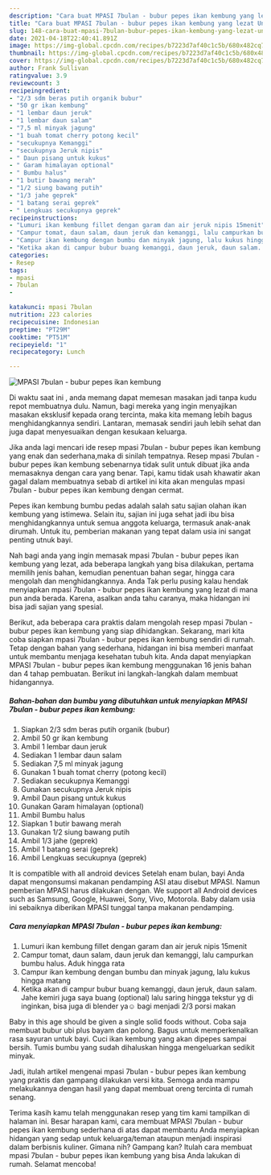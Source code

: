 ```yaml
---
description: "Cara buat MPASI 7bulan - bubur pepes ikan kembung yang lezat Untuk Jualan"
title: "Cara buat MPASI 7bulan - bubur pepes ikan kembung yang lezat Untuk Jualan"
slug: 148-cara-buat-mpasi-7bulan-bubur-pepes-ikan-kembung-yang-lezat-untuk-jualan
date: 2021-04-18T22:40:41.891Z
image: https://img-global.cpcdn.com/recipes/b7223d7af40c1c5b/680x482cq70/mpasi-7bulan-bubur-pepes-ikan-kembung-foto-resep-utama.jpg
thumbnail: https://img-global.cpcdn.com/recipes/b7223d7af40c1c5b/680x482cq70/mpasi-7bulan-bubur-pepes-ikan-kembung-foto-resep-utama.jpg
cover: https://img-global.cpcdn.com/recipes/b7223d7af40c1c5b/680x482cq70/mpasi-7bulan-bubur-pepes-ikan-kembung-foto-resep-utama.jpg
author: Frank Sullivan
ratingvalue: 3.9
reviewcount: 3
recipeingredient:
- "2/3 sdm beras putih organik bubur"
- "50 gr ikan kembung"
- "1 lembar daun jeruk"
- "1 lembar daun salam"
- "7,5 ml minyak jagung"
- "1 buah tomat cherry potong kecil"
- "secukupnya Kemanggi"
- "secukupnya Jeruk nipis"
- " Daun pisang untuk kukus"
- " Garam himalayan optional"
- " Bumbu halus"
- "1 butir bawang merah"
- "1/2 siung bawang putih"
- "1/3 jahe geprek"
- "1 batang serai geprek"
- " Lengkuas secukupnya geprek"
recipeinstructions:
- "Lumuri ikan kembung fillet dengan garam dan air jeruk nipis 15menit"
- "Campur tomat, daun salam, daun jeruk dan kemanggi, lalu campurkan bumbu halus. Aduk hingga rata"
- "Campur ikan kembung dengan bumbu dan minyak jagung, lalu kukus hingga matang"
- "Ketika akan di campur bubur buang kemanggi, daun jeruk, daun salam. Jahe kemiri juga saya buang (optional) lalu saring hingga tekstur yg di inginkan, bisa juga di blender ya☺️ bagi menjadi 2/3 porsi makan"
categories:
- Resep
tags:
- mpasi
- 7bulan
- 

katakunci: mpasi 7bulan  
nutrition: 223 calories
recipecuisine: Indonesian
preptime: "PT29M"
cooktime: "PT51M"
recipeyield: "1"
recipecategory: Lunch

---
```



![MPASI 7bulan - bubur pepes ikan kembung](https://img-global.cpcdn.com/recipes/b7223d7af40c1c5b/680x482cq70/mpasi-7bulan-bubur-pepes-ikan-kembung-foto-resep-utama.jpg)

Di waktu  saat ini , anda memang dapat memesan masakan jadi tanpa kudu repot membuatnya dulu. Namun, bagi mereka yang ingin menyajikan masakan eksklusif kepada orang tercinta, maka kita memang lebih bagus menghidangkannya sendiri. Lantaran, memasak sendiri jauh lebih sehat dan juga dapat menyesuaikan dengan kesukaan keluarga.

Jika anda lagi mencari ide resep mpasi 7bulan - bubur pepes ikan kembung yang enak dan sederhana,maka di sinilah tempatnya. Resep mpasi 7bulan - bubur pepes ikan kembung  sebenarnya tidak sulit untuk dibuat jika anda memasaknya dengan cara yang benar. Tapi, kamu tidak usah khawatir akan gagal dalam membuatnya 
sebab di artikel ini kita akan mengulas mpasi 7bulan - bubur pepes ikan kembung dengan cermat.  

Pepes ikan kembung bumbu pedas adalah salah satu sajian olahan ikan kembung yang istimewa. Selain itu, sajian ini juga sehat jadi ibu bisa menghidangkannya untuk semua anggota keluarga, termasuk anak-anak dirumah. Untuk itu, pemberian makanan yang tepat dalam usia ini sangat penting utnuk bayi.

Nah bagi anda yang ingin memasak mpasi 7bulan - bubur pepes ikan kembung yang lezat, ada beberapa langkah yang bisa dilakukan, pertama memilih jenis bahan, kemudian penentuan bahan segar, hingga cara mengolah dan menghidangkannya. Anda Tak perlu pusing kalau hendak menyiapkan mpasi 7bulan - bubur pepes ikan kembung yang lezat di mana pun anda berada. Karena, asalkan anda  tahu caranya, maka hidangan ini bisa jadi sajian yang spesial.

Berikut, ada beberapa cara praktis  dalam mengolah resep mpasi 7bulan - bubur pepes ikan kembung yang siap dihidangkan. Sekarang, mari kita coba siapkan mpasi 7bulan - bubur pepes ikan kembung sendiri di rumah. Tetap dengan bahan yang sederhana, hidangan ini bisa memberi manfaat untuk membantu menjaga kesehatan tubuh kita. Anda dapat menyiapkan MPASI 7bulan - bubur pepes ikan kembung menggunakan 16 jenis bahan dan 4 tahap pembuatan. Berikut ini langkah-langkah dalam membuat hidangannya.

<!--inarticleads1-->

##### Bahan-bahan dan bumbu yang dibutuhkan untuk menyiapkan MPASI 7bulan - bubur pepes ikan kembung:

1. Siapkan 2/3 sdm beras putih organik (bubur)
1. Ambil 50 gr ikan kembung
1. Ambil 1 lembar daun jeruk
1. Sediakan 1 lembar daun salam
1. Sediakan 7,5 ml minyak jagung
1. Gunakan 1 buah tomat cherry (potong kecil)
1. Sediakan secukupnya Kemanggi
1. Gunakan secukupnya Jeruk nipis
1. Ambil  Daun pisang untuk kukus
1. Gunakan  Garam himalayan (optional)
1. Ambil  Bumbu halus
1. Siapkan 1 butir bawang merah
1. Gunakan 1/2 siung bawang putih
1. Ambil 1/3 jahe (geprek)
1. Ambil 1 batang serai (geprek)
1. Ambil  Lengkuas secukupnya (geprek)


It is compatible with all android devices Setelah enam bulan, bayi Anda dapat mengonsumsi makanan pendamping ASI atau disebut MPASI. Namun pemberian MPASI harus dilakukan dengan. We support all Android devices such as Samsung, Google, Huawei, Sony, Vivo, Motorola. Baby dalam usia ini sebaiknya diberikan MPASI tunggal tanpa makanan pendamping. 

<!--inarticleads2-->

##### Cara menyiapkan MPASI 7bulan - bubur pepes ikan kembung:

1. Lumuri ikan kembung fillet dengan garam dan air jeruk nipis 15menit
1. Campur tomat, daun salam, daun jeruk dan kemanggi, lalu campurkan bumbu halus. Aduk hingga rata
1. Campur ikan kembung dengan bumbu dan minyak jagung, lalu kukus hingga matang
1. Ketika akan di campur bubur buang kemanggi, daun jeruk, daun salam. Jahe kemiri juga saya buang (optional) lalu saring hingga tekstur yg di inginkan, bisa juga di blender ya☺️ bagi menjadi 2/3 porsi makan


Baby in this age should be given a single solid foods without. Coba saja membuat bubur ubi plus bayam dan polong. Bagus untuk memperkenalkan rasa sayuran untuk bayi. Cuci ikan kembung yang akan dipepes sampai bersih. Tumis bumbu yang sudah dihaluskan hingga mengeluarkan sedikit minyak. 

Jadi, itulah artikel mengenai  mpasi 7bulan - bubur pepes ikan kembung  yang praktis dan gampang dilakukan versi kita. Semoga anda mampu melakukannya dengan hasil yang dapat membuat oreng tercinta di rumah senang. 

Terima kasih kamu telah menggunakan resep yang tim kami tampilkan di halaman ini. Besar harapan kami, cara membuat  MPASI 7bulan - bubur pepes ikan kembung sederhana di atas dapat membantu Anda menyiapkan hidangan yang sedap untuk keluarga/teman ataupun menjadi inspirasi dalam berbisnis kuliner. Gimana nih? Gampang kan? Itulah cara membuat mpasi 7bulan - bubur pepes ikan kembung yang bisa Anda lakukan di rumah. Selamat mencoba!

